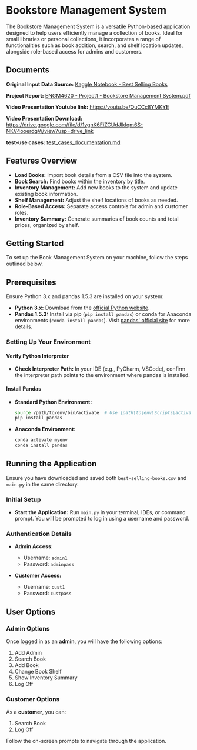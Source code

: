 
# Bookstore Management System

The Bookstore Management System is a versatile Python-based application designed to help users efficiently manage a collection of books. Ideal for small libraries or personal collections, it incorporates a range of functionalities such as book addition, search, and shelf location updates, alongside role-based access for admins and customers.

## Documents

**Original Input Data Source:** [Kaggle Notebook - Best Selling Books](https://www.kaggle.com/code/drahulsingh/best-selling-books-notebook/input)

**Project Report:** [ENGM4620 - Project1 - Bookstore Management System.pdf](https://github.com/laggyDev/Bookstore-Management-System/blob/236ffa6defae1d470495fee81d39488c34b2da33/ENGM4620%20-%20Project1%20-%20Bookstore%20Management%20System.pdf)

**Video Presentation Youtube link:** https://youtu.be/QuCCc8YMKYE

**Video Presentation Download:** https://drive.google.com/file/d/1ygnK6FiZCUdJlkIqm6S-NKV4ooerdqVi/view?usp=drive_link

**test-use cases:** [test_cases_documentation.md](https://github.com/laggyDev/Bookstore-Management-System/blob/236ffa6defae1d470495fee81d39488c34b2da33/test_cases_documentation.md)

## Features Overview

- **Load Books:** Import book details from a CSV file into the system.
- **Book Search:** Find books within the inventory by title.
- **Inventory Management:** Add new books to the system and update existing book information.
- **Shelf Management:** Adjust the shelf locations of books as needed.
- **Role-Based Access:** Separate access controls for admin and customer roles.
- **Inventory Summary:** Generate summaries of book counts and total prices, organized by shelf.

## Getting Started

To set up the Book Management System on your machine, follow the steps outlined below.

## Prerequisites

Ensure Python 3.x and pandas 1.5.3 are installed on your system:

- **Python 3.x:** Download from the [official Python website](https://www.python.org/downloads/).
- **Pandas 1.5.3:** Install via pip (`pip install pandas`) or conda for Anaconda environments (`conda install pandas`). Visit [pandas' official site](https://pandas.pydata.org/) for more details.

### Setting Up Your Environment

#### Verify Python Interpreter

- **Check Interpreter Path:** In your IDE (e.g., PyCharm, VSCode), confirm the interpreter path points to the environment where pandas is installed.

#### Install Pandas

- **Standard Python Environment:**
  ```bash
  source /path/to/env/bin/activate  # Use \path\to\env\Scripts\activate on Windows
  pip install pandas
  ```

- **Anaconda Environment:**
  ```bash
  conda activate myenv
  conda install pandas
  ```

## Running the Application

Ensure you have downloaded and saved both `best-selling-books.csv` and `main.py` in the same directory.

### Initial Setup

- **Start the Application:** Run `main.py` in your terminal, IDEs, or command prompt. You will be prompted to log in using a username and password.

### Authentication Details

- **Admin Access:**
  - Username: `admin1`
  - Password: `adminpass`

- **Customer Access:**
  - Username: `cust1`
  - Password: `custpass`

## User Options

### Admin Options

Once logged in as an **admin**, you will have the following options:
1. Add Admin
2. Search Book
3. Add Book
4. Change Book Shelf
5. Show Inventory Summary
6. Log Off

### Customer Options

As a **customer**, you can:
1. Search Book
2. Log Off

Follow the on-screen prompts to navigate through the application.
